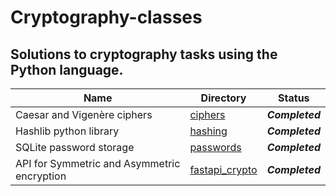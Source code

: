 # Cryptography-classes
## Solutions to cryptography tasks using the Python language.

| Name | Directory | Status |
| --- | --- | --- | 
| Caesar and Vigenère ciphers | [ciphers](https://github.com/orgonek/Cryptography-classes/tree/main/ciphers)  | ***Completed*** |
| Hashlib python library | [hashing](https://github.com/orgonek/Cryptography-classes/tree/main/hashing)  | ***Completed*** |
| SQLite password storage | [passwords](https://github.com/orgonek/Cryptography-classes/tree/main/passwords)  | ***Completed*** |
| API for Symmetric and Asymmetric encryption | [fastapi_crypto](https://github.com/orgonek/Cryptography-classes/tree/main/fastapi_crypto)  | ***Completed*** |




